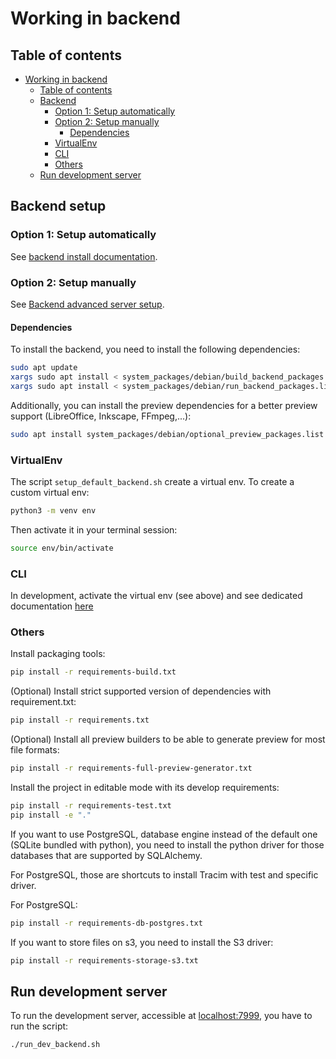 # Working in backend

## Table of contents

- [Working in backend](#working-in-backend)
  - [Table of contents](#table-of-contents)
  - [Backend](#backend-setup)
    - [Option 1: Setup automatically](#option-1-setup-automatically)
    - [Option 2: Setup manually](#option-2-setup-manually)
      - [Dependencies](#dependencies)
    - [VirtualEnv](#virtualenv)
    - [CLI](#cli)
    - [Others](#others)
  - [Run development server](#run-development-server)

## Backend setup

### Option 1: Setup automatically

See [backend install documentation](/docs/administration/installation/install_backend.md).

### Option 2: Setup manually

See [Backend advanced server setup](/docs/development/advanced/backend_server_setup.md).

#### Dependencies

To install the backend, you need to install the following dependencies:

```bash
sudo apt update
xargs sudo apt install < system_packages/debian/build_backend_packages.list
xargs sudo apt install < system_packages/debian/run_backend_packages.list
```

Additionally, you can install the preview dependencies for a better preview support (LibreOffice, Inkscape, FFmpeg,...):

```bash
sudo apt install system_packages/debian/optional_preview_packages.list
```

### VirtualEnv

The script `setup_default_backend.sh` create a virtual env.
To create a custom virtual env:
```bash
python3 -m venv env
```

Then activate it in your terminal session:

```bash
source env/bin/activate
```

### CLI

In development, activate the virtual env (see above) and see dedicated
documentation [here](/docs/administration/exploitation/cli.md)

### Others

Install packaging tools:

```bash
pip install -r requirements-build.txt
```

(Optional) Install strict supported version of dependencies with requirement.txt:

```bash
pip install -r requirements.txt
```

(Optional) Install all preview builders to be able to generate preview for most file formats:

```bash
pip install -r requirements-full-preview-generator.txt
```

Install the project in editable mode with its develop requirements:

```bash
pip install -r requirements-test.txt
pip install -e "."
```

If you want to use PostgreSQL, database engine instead of the default one (SQLite bundled with
python), you need to install the python driver for those databases that are supported by SQLAlchemy.

For PostgreSQL, those are shortcuts to install Tracim with test and specific driver.

For PostgreSQL:

```bash
pip install -r requirements-db-postgres.txt
```

If you want to store files on s3, you need to install the S3 driver:

```bash
pip install -r requirements-storage-s3.txt
```

## Run development server

To run the development server, accessible at [localhost:7999](http://localhost:7999), you have to run the script:

```bash
./run_dev_backend.sh
```
